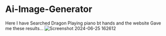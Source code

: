 # Ai-Image-Generator
Here I have Searched Dragon Playing piano bt hands and the website Gave me these results...
![Screenshot 2024-06-25 162612](https://github.com/karannn5/Ai-Image-Generator/assets/102942974/80ca2463-a4cf-404d-ae26-6784ab208bed)
